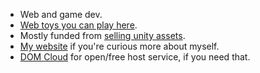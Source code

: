 + Web and game dev.
+ [Web toys you can play here](https://willnode.github.io/).
+ Mostly funded from [selling unity assets](https://u3d.as/cco).
+ [My website](https://wellosoft.net/) if you're curious more about myself.
+ [DOM Cloud](https://domcloud.id/en/) for open/free host service, if you need that.
